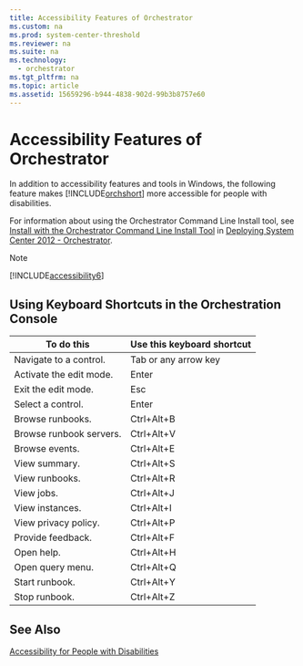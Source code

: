 ```yaml
---
title: Accessibility Features of Orchestrator
ms.custom: na
ms.prod: system-center-threshold
ms.reviewer: na
ms.suite: na
ms.technology: 
  - orchestrator
ms.tgt_pltfrm: na
ms.topic: article
ms.assetid: 15659296-b944-4838-902d-99b3b8757e60
---
```

# Accessibility Features of Orchestrator
In addition to accessibility features and tools in Windows, the following feature makes [!INCLUDE[orchshort](../../om/manage/includes/orchshort_md.md)] more accessible for people with disabilities.  
  
For information about using the Orchestrator Command Line Install tool, see [Install with the Orchestrator Command Line Install Tool](../../orch/deploy/Install-with-the-Orchestrator-Command-Line-Install-Tool.md) in [Deploying System Center 2012 - Orchestrator](../../orch/deploy/Deploying-System-Center-2012---Orchestrator.md).  
  
> [!NOTE]  
> [!INCLUDE[accessibility6](../../orch/manage/includes/accessibility6_md.md)]  
  
## Using Keyboard Shortcuts in the Orchestration Console  
  
|To do this|Use this keyboard shortcut|  
|--------------|------------------------------|  
|Navigate to a control.|Tab or any arrow key|  
|Activate the edit mode.|Enter|  
|Exit the edit mode.|Esc|  
|Select a control.|Enter|  
|Browse runbooks.|Ctrl\+Alt\+B|  
|Browse runbook servers.|Ctrl\+Alt\+V|  
|Browse events.|Ctrl\+Alt\+E|  
|View summary.|Ctrl\+Alt\+S|  
|View runbooks.|Ctrl\+Alt\+R|  
|View jobs.|Ctrl\+Alt\+J|  
|View instances.|Ctrl\+Alt\+I|  
|View privacy policy.|Ctrl\+Alt\+P|  
|Provide feedback.|Ctrl\+Alt\+F|  
|Open help.|Ctrl\+Alt\+H|  
|Open query menu.|Ctrl\+Alt\+Q|  
|Start runbook.|Ctrl\+Alt\+Y|  
|Stop runbook.|Ctrl\+Alt\+Z|  
  
## See Also  
[Accessibility for People with Disabilities](../../orch/manage/Accessibility-for-People-with-Disabilities.md)  
  
